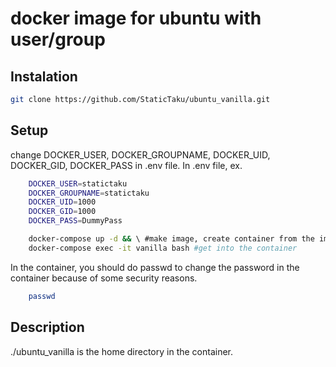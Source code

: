 # docker image for ubuntu with user/group

## Instalation
```sh
git clone https://github.com/StaticTaku/ubuntu_vanilla.git
```

## Setup
change DOCKER_USER, DOCKER_GROUPNAME, DOCKER_UID, DOCKER_GID, DOCKER_PASS in .env file. 
In .env file, ex.
```sh
    DOCKER_USER=statictaku
    DOCKER_GROUPNAME=statictaku
    DOCKER_UID=1000
    DOCKER_GID=1000
    DOCKER_PASS=DummyPass
```

```sh
    docker-compose up -d && \ #make image, create container from the image, then start container
    docker-compose exec -it vanilla bash #get into the container
```

In the container, you should do passwd to change the password in the container because of some security reasons.
```sh
    passwd
```

## Description
./ubuntu_vanilla is the home directory in the container.